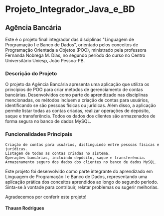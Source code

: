# Projeto_Integrador_Java_e_BD

## Agência Bancária

Este é o projeto final integrador das disciplinas "Linguagem de Programação I e Banco de Dados", orientado pelos conceitos de Programação Orientada a Objetos (POO), ministrado pela professora Fernanda Nobrega M. Dias, no segundo período do curso no Centro Universitário Uniesp, João Pessoa-PB.

### Descrição do Projeto

O projeto da Agência Bancária apresenta uma aplicação que utiliza os princípios de POO para criar métodos de gerenciamento de contas bancárias. Desenvolvidos como parte do aprendizado nas disciplinas mencionadas, os métodos incluem a criação de contas para usuários, identificando se são pessoas físicas ou jurídicas. Além disso, a aplicação permite listar todas as contas criadas, realizar operações de depósito, saque e transferência. Todos os dados dos clientes são armazenados de forma segura no banco de dados MySQL.

### Funcionalidades Principais

    Criação de contas para usuários, distinguindo entre pessoas físicas e jurídicas.
    Listagem de todas as contas criadas no sistema.
    Operações bancárias, incluindo depósito, saque e transferência.
    Armazenamento seguro dos dados dos clientes no banco de dados MySQL.

Este projeto foi desenvolvido como parte integrante do aprendizado em Linguagem de Programação I e Banco de Dados, representando uma aplicação prática dos conceitos aprendidos ao longo do segundo período. Sinta-se à vontade para contribuir, relatar problemas ou sugerir melhorias.

Agradecemos por conferir este projeto!

#### Thauan Rodrigues
